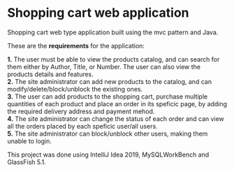 # Shopping cart web application
Shopping cart web type application built using the mvc pattern and Java. 

These are the **requirements** for the application:

**1.** The user must be able to view the products catalog, and can search for them either by Author, Title, or Number. The user can also view the products details and features.   
**2.** The site administrator can add new products to the catalog, and can modify/delete/block/unblock the existing ones.    
**3.** The user can add products to the shopping cart, purchase multiple quantities of each product and place an order in its speficic page, by adding the required delivery address and payment mehod.  
**4.** The site administrator can change the status of each order and can view all the orders placed by each speficic user/all users.  
**5.** The site administrator can block/unblock other users, making them unable to login.   

This project was done using IntelliJ Idea 2019, MySQLWorkBench and GlassFish 5.1.
